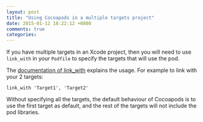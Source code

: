 ```yaml
---
layout: post
title: "Using Cocoapods in a multiple targets project"
date: 2015-01-12 18:22:12 +0800
comments: true
categories: 
---
```


If you have multiple targets in an Xcode project, then you will need to use `link_with` in your `Podfile` to specify the targets that will use the pod.

The [documentation of link_with](http://guides.cocoapods.org/syntax/podfile.html#link_with) explains the usage. For example to link with your 2 targets:

    link_with 'Target1', 'Target2'

Without specifying all the targets, the default behaviour of Cocoapods is to use the first target as default, and the rest of the targets will not include the pod libraries. 
